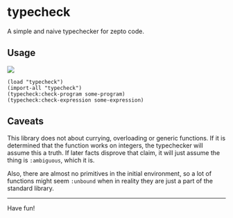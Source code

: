 # typecheck

A simple and naive typechecker for zepto code.

## Usage

![](http://g.recordit.co/QC7E2Z5Cvw.gif)

```
(load "typecheck")
(import-all "typecheck")
(typecheck:check-program some-program)
(typecheck:check-expression some-expression)
```

## Caveats

This library does not about currying, overloading
or generic functions. If it is determined that
the function works on integers, the typechecker
will assume this a truth. If later facts disprove that
claim, it will just assume the thing is `:ambiguous`,
which it is.

Also, there are almost no primitives in the initial
environment, so a lot of functions might seem
`:unbound` when in reality they are just a part
of the standard library.

<hr/>

Have fun!
